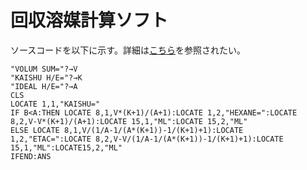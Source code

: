 # 回収溶媒計算ソフト


ソースコードを以下に示す。詳細は[こちら](https://github.com/ItokenProgramming/Solvent-Collection-Calculator/raw/main/About-Solvent-Collection-Calculator.pdf)を参照されたい。

```
"VOLUM SUM="?→V
"KAISHU H/E="?→K
"IDEAL H/E="?→A
CLS
LOCATE 1,1,"KAISHU="
IF B<A:THEN LOCATE 8,1,V*(K+1)/(A+1):LOCATE 1,2,"HEXANE=":LOCATE 8,2,V-V*(K+1)/(A+1):LOCATE 15,1,"ML":LOCATE 15,2,"ML"
ELSE LOCATE 8,1,V/(1/A-1/(A*(K+1))-1/(K+1)+1):LOCATE 1,2,"ETAC=":LOCATE 8,2,V-V/(1/A-1/(A*(K+1))-1/(K+1)+1):LOCATE 15,1,"ML":LOCATE15,2,"ML"
IFEND:ANS
```

